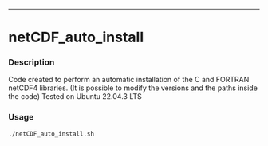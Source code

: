 ***
# netCDF_auto_install
### Description
Code created to perform an automatic installation of the C and FORTRAN netCDF4 libraries.
(It is possible to modify the versions and the paths inside the code)
Tested on Ubuntu 22.04.3 LTS 

### Usage
```bash
./netCDF_auto_install.sh
```
